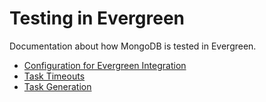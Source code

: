 # Testing in Evergreen

Documentation about how MongoDB is tested in Evergreen.

* [Configuration for Evergreen Integration](configuration.md)
* [Task Timeouts](task_timeouts.md)
* [Task Generation](task_generation.md)
